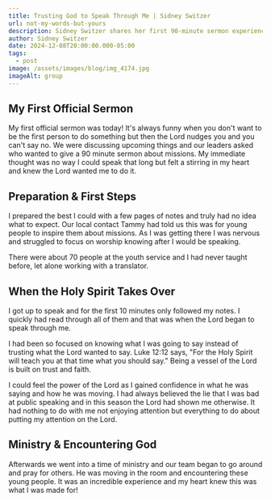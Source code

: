 ```yaml
---
title: Trusting God to Speak Through Me | Sidney Switzer
url: not-my-words-but-yours
description: Sidney Switzer shares her first 90-minute sermon experience in Ethiopia. Discover how the Holy Spirit took over when notes ran out and God moved powerfully.
author: Sidney Switzer
date: 2024-12-08T20:00:00.000-05:00
tags:
  - post
image: /assets/images/blog/img_4174.jpg
imageAlt: group
---
```


## My First Official Sermon

My first official sermon was today! It's always funny when you don't want to be the first person to do something but then the Lord nudges you and you can't say no. We were discussing upcoming things and our leaders asked who wanted to give a 90 minute sermon about missions. My immediate thought was no way I could speak that long but felt a stirring in my heart and knew the Lord wanted me to do it.

## Preparation & First Steps

I prepared the best I could with a few pages of notes and truly had no idea what to expect. Our local contact Tammy had told us this was for young people to inspire them about missions. As I was getting there I was nervous and struggled to focus on worship knowing after I would be speaking.

There were about 70 people at the youth service and I had never taught before, let alone working with a translator.

## When the Holy Spirit Takes Over

I got up to speak and for the first 10 minutes only followed my notes. I quickly had read through all of them and that was when the Lord began to speak through me.

I had been so focused on knowing what I was going to say instead of trusting what the Lord wanted to say. Luke 12:12 says, "For the Holy Spirit will teach you at that time what you should say." Being a vessel of the Lord is built on trust and faith.

I could feel the power of the Lord as I gained confidence in what he was saying and how he was moving. I had always believed the lie that I was bad at public speaking and in this season the Lord had shown me otherwise. It had nothing to do with me not enjoying attention but everything to do about putting my attention on the Lord.

## Ministry & Encountering God

Afterwards we went into a time of ministry and our team began to go around and pray for others. He was moving in the room and encountering these young people. It was an incredible experience and my heart knew this was what I was made for!
